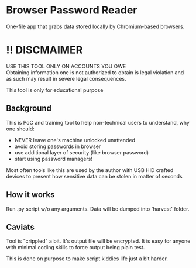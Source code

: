 # Browser Password Reader

One-file app that grabs data stored locally by Chromium-based browsers.

# :bangbang: DISCMAIMER

USE THIS TOOL ONLY ON ACCOUNTS YOU OWE  
Obtaining information one is not authorized to obtain is legal violation
and as such may result in severe legal consequences.  

This tool is only for educational purpose

## Background

This is PoC and training tool to help non-technical users to understand,
why one should:

* NEVER leave one's machine unlocked unattended
* avoid storing passwords in browser
* use additional layer of security (like browser password)
* start using password managers!

Most often tools like this are used by the author with USB HID crafted devices
to present how sensitive data can be stolen in matter of seconds

## How it works

Run .py script w/o any arguments. Data will be dumped into 'harvest' folder.

## Caviats

Tool is "crippled" a bit. It's output file will be encrypted.
It is easy for anyone with minimal coding skills to force output being plain test.

This is done on purpose to make script kiddies life just a bit harder.
